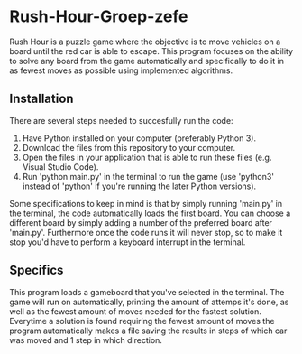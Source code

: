 # Rush-Hour-Groep-zefe

Rush Hour is a puzzle game where the objective is to move vehicles on a board until the red car is able to escape. This program focuses on the ability to solve any board from the game automatically and specifically to do it in as fewest moves as possible using implemented algorithms.

## Installation

There are several steps needed to succesfully run the code:
1. Have Python installed on your computer (preferably Python 3).
2. Download the files from this repository to your computer.
3. Open the files in your application that is able to run these files (e.g. Visual Studio Code).
4. Run 'python main.py' in the terminal to run the game (use 'python3' instead of 'python' if you're running the later Python versions).

Some specifications to keep in mind is that by simply running 'main.py' in the terminal, the code automatically loads the first board. You can choose a different board by simply adding a number of the preferred board after 'main.py'. Furthermore once the code runs it will never stop, so to make it stop you'd have to perform a keyboard interrupt in the terminal.

## Specifics

This program loads a gameboard that you've selected in the terminal. The game will run on automatically, printing the amount of attemps it's done, as well as the fewest amount of moves needed for the fastest solution. Everytime a solution is found requiring the fewest amount of moves the program automatically makes a file saving the results in steps of which car was moved and 1 step in which direction. 
